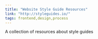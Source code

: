 ```yaml
---
title: "Website Style Guide Resources"
link: "http://styleguides.io/"
tags: frontend,design,process
---
```


A collection of resources about style guides